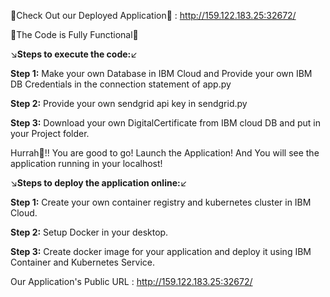 🏮Check Out our Deployed Application🏮 : http://159.122.183.25:32672/

🙌The Code is Fully Functional🙌

↘️**Steps to execute the code:**↙️

**Step 1:** Make your own Database in IBM Cloud and Provide your own IBM DB Credentials in the connection statement of app.py

**Step 2:** Provide your own sendgrid api key in sendgrid.py

**Step 3:** Download your own DigitalCertificate from IBM cloud DB and put in your Project folder.

Hurrah🎉!! You are good to go! Launch the Application! And You will see the application running in your localhost!



↘️**Steps to deploy the application online:**↙️

**Step 1:** Create your own container registry and kubernetes cluster in IBM Cloud.

**Step 2:** Setup Docker in your desktop.

**Step 3:** Create docker image for your application and deploy it using IBM Container and Kubernetes Service.


Our Application's Public URL : http://159.122.183.25:32672/

